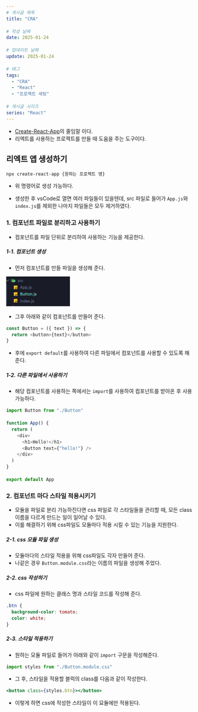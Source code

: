 ```yaml
---
# 게시글 제목
title: "CRA"

# 작성 날짜
date: 2025-01-24

# 업데이트 날짜
update: 2025-01-24

# 태그
tags:
  - "CRA"
  - "React"
  - "프로젝트 세팅"

# 게시글 시리즈
series: "React"
---
```


- [Create-React-App](https://create-react-app.dev/)의 줄임말 이다.
- 리엑트를 사용하는 프로젝트를 만들 때 도움을 주는 도구이다.

## 리엑트 앱 생성하기

```
npx create-react-app {원하는 프로젝트 명}
```

- 위 명령어로 생성 가능하다.

- 생성한 후 vsCode로 열면 여러 파일들이 있을텐데, src 파일로 들어가 `App.js`와 `index.js`를 제외한 나마지 파일들은 모두 제거하였다.

### 1. 컴포넌트 파일로 분리하고 사용하기

- 컴포넌트를 파일 단위로 분리하여 사용하는 기능을 제공한다.

##### 1-1. 컴포넌트 생성

- 먼저 컴포넌트를 만들 파일을 생성해 준다.

![](setting-img.png)

- 그후 아래와 같이 컴포넌트를 만들어 준다.

```js
const Button = ({ text }) => {
  return <button>{text}</button>
}
```

- 후에 `export default`를 사용하여 다른 파일에서 컴포넌트를 사용할 수 있도록 해준다.

##### 1-2. 다른 파일에서 사용하기

- 해당 컴포넌트를 사용하는 쪽에서는 `import`를 사용하여 컴포넌트를 받아온 후 사용 가능하다.

```js
import Button from "./Button"

function App() {
  return (
    <div>
      <h1>Hello!</h1>
      <Button text={"hello!"} />
    </div>
  )
}

export default App
```

### 2. 컴포넌트 마다 스타일 적용시키기

- 모듈을 파일로 분리 가능하진다면 css 파일로 각 스타일들을 관리할 때, 모든 class 이름을 다르게 만드는 일이 일어날 수 있다.
- 이를 해결하기 위해 css파일도 모듈마다 적용 시킬 수 있는 기능을 지원한다.

##### 2-1. css 모듈 파일 생성

- 모듈마다의 스타일 적용을 위해 css파일도 각자 만들어 준다.
- 나같은 경우 `Button.module.css`라는 이름의 파일을 생성해 주었다.

##### 2-2. css 작성하기

- css 파일에 원하는 클래스 명과 스타일 코드를 작성해 준다.

```css
.btn {
  background-color: tomato;
  color: white;
}
```

##### 2-3. 스타일 적용하기

- 원하는 모듈 파일로 들어가 아래와 같이 `import` 구문을 작성해준다.

```js
import styles from "./Button.module.css"
```

- 그 후, 스타일을 적용할 블럭의 class를 다음과 같이 작성한다.

```jsx
<button class={styles.btn}></button>
```

- 이렇게 하면 css에 작성한 스타일이 이 묘듈에만 적용된다.

